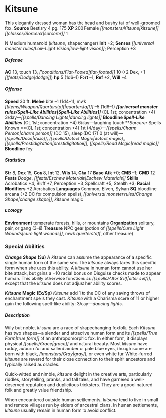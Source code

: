 ﻿---
cssclass: [monsters]
title1: Kitsune
desc_short: This elegantly dressed woman has the head and bushy tail of well-groomed
  fox.
title2: Kitsune
CR: 1/2
sources:
- name: Bestiary 4
  page: 175
  link: http://paizo.com/products/btpy91ds?Pathfinder-Roleplaying-Game-Bestiary-4
XP: 200
race: Female
classes:
- kitsune sorcerer 1
alignment: N
size: Medium
type: humanoid
subtypes:
- kitsune
- shapechanger
initiative:
  bonus: 2
senses:
  low-light vision: true
AC:
  AC: 13
  touch: 13
  flat_footed: 10
  components:
    dex: 2
    dodge: 1
HP:
  HP: 5
  long: 1d6-1
saves:
  fort: -1
  ref: 2
  will: 4
speeds:
  base: 30
attacks:
  melee:
  - - text: bite -1 (1d4-1)
      entries:
      - - damage: 1d4-1
      attack: bite
      bonus:
      - -1
    - text: mwk quarterstaff -5 (1d6-1)
      entries:
      - - damage: 1d6-1
      attack: mwk quarterstaff
      bonus:
      - -5
spell_like_abilities:
  entries:
  - name: dancing lights
    source: default
    freq: 3/day
  - name: laughing touch
    source: bloodline
    freq: 6/day
  sources:
  - name: default
    CL: 1
    concentration: 4
  - name: bloodline
    CL: 1
    concentration: 4
spells:
  entries:
  - name: charm person
    source: Sorcerer
    level: 1
    DC: 15
  - name: sleep
    source: Sorcerer
    level: 1
    DC: 17
  - name: daze
    source: Sorcerer
    level: 0
  - name: detect magic
    source: Sorcerer
    level: 0
  - name: prestidigitation
    source: Sorcerer
    level: 0
  - name: read magic
    source: Sorcerer
    level: 0
  sources:
  - name: Sorcerer
    type: known
    CL: 1
    concentration: 4
    slots:
      1: 4
      0: at-will
    bloodline: fey
ability_scores:
  STR: 8
  DEX: 15
  CON: 8
  INT: 12
  WIS: 14
  CHA: 17
BAB: 0
CMB: -1
CMD: 12
feats:
- name: Dodge
- name: Eschew Materials
skills:
  Acrobatics: 4
  Bluff: 7
  Perception: 3
  Spellcraft: 5
  Stealth: 3
  _racial_mods:
    Acrobatics:
      _: 2
languages:
- Common
- Elven
- Sylvan
special_qualities:
- bloodline arcana (+2 DC for compulsion spells)
- change shape
- kitsune magic
ecology:
  environment: temperate forests, hills, or mountains
  organization: solitary, pair, or gang (3-8)
  treasure_type: NPC Gear
  treasure:
  - potion of cure light wounds
  - mwk quarterstaff
  - other treasure
special_abilities:
  Change Shape (Su): A kitsune can assume the appearance of a specific single human
    form of the same sex. The kitsune always takes this specific form when she uses
    this ability. A kitsune in human form cannot use her bite attack, but gains a
    +10 racial bonus on Disguise checks made to appear human. This ability otherwise
    functions as alter self, except that the kitsune does not adjust her ability scores.
  Kitsune Magic (Ex/Sp): 'Kitsune add 1 to the DC of any saving throws of enchantment
    spells they cast. Kitsune with a Charisma score of 11 or higher gain the following
    spell-like ability: 3/day-dancing lights.'
desc_long: |-
  Wily but noble, kitsune are a race of shapechanging foxfolk. Each Kitsune has two shapes-a slender and attractive human form and its true form of an anthropomorphic fox. In either form, it displays physical grace and natural beauty. Most kitsune have ruddy, auburn fur and salient amber or pale blue eyes, though some are born with black, gray, or even white fur. White-furred kitsune are revered for their close connection to their spirit ancestors and typically raised as oracles.

  Quick-witted and nimble, kitsune delight in the creative arts, particularly riddles, storytelling, pranks, and tall tales, and have garnered a well-deserved reputation and duplicitous tricksters. They are a good-natured folk and greatly value friendship.

  When encountered outside human settlements, kitsune tend to live in small and remote villages run by elders of ancestral clans. In human settlements, kitsune usually remain in human form to avoid conflict.

---

# Kitsune
This elegantly dressed woman has the head and bushy tail of well-groomed fox.
**Source** Bestiary 4 pg. 175
**XP** 200
Female _[[monsters/Kitsune|kitsune]]_ _[[classes/Sorcerer|sorcerer]]_ 1

N Medium humanoid (_kitsune_, shapechanger)
**Init** +2; **Senses** _[[universal monster rules/Low-Light Vision|low-light vision]]_; Perception +3

##### Defense

**AC** 13, touch 13, _[[conditions/Flat-Footed|flat-footed]]_ 10 (+2 Dex, +1 _[[feats/Dodge|dodge]]_)
**hp** 5 (1d6–1)
**Fort** –1, **Ref** +2, **Will** +4

##### Offense
**Speed** 30 ft.
**Melee** bite –1 (1d4–1), mwk _[[items/Weapon/Quarterstaff|quarterstaff]]_ –5 (1d6–1)
**_[[universal monster rules/Spell-Like Abilities|Spell-Like Abilities]]_** (CL 1st; concentration +4)
3/day—_[[spells/Dancing Lights|dancing lights]]_
**Bloodline _Spell-Like Abilities_** (CL 1st; concentration +4)
6/day—laughing touch
**_Sorcerer_ Spells Known **(CL 1st; concentration +4)
1st (4/day)—_[[spells/Charm Person|charm person]]_ (DC 15), sleep (DC 17)
0 (at will)—_[[spells/Daze|daze]]_, _[[spells/Detect Magic|detect magic]]_, _[[spells/Prestidigitation|prestidigitation]]_, _[[spells/Read Magic|read magic]]_
**Bloodline** fey

##### Statistics
**Str** 8, **Dex** 15, **Con** 8, **Int** 12, **Wis** 14, **Cha** 17
**Base Atk** +0; **CMB** –1; **CMD** 12
**Feats** _Dodge_, _[[feats/Eschew Materials|Eschew Materials]]_
**Skills** Acrobatics +4, Bluff +7, Perception +3, Spellcraft +5, Stealth +3; **Racial Modifiers** +2 Acrobatics
**Languages** Common, Elven, Sylvan
**SQ** bloodline arcana (+2 DC for compulsion spells), _[[universal monster rules/Change Shape|change shape]]_, _kitsune_ magic

##### Ecology

**Environment** temperate forests, hills, or mountains
**Organization** solitary, pair, or gang (3–8)
**Treasure** NPC gear (potion of _[[spells/Cure Light Wounds|cure light wounds]]_, mwk _quarterstaff_, other treasure)

### Special Abilities

**_Change Shape_ (Su)** A _kitsune_ can assume the appearance of a specific single human form of the same sex. The _kitsune_ always takes this specific form when she uses this ability. A _kitsune_ in human form cannot use her bite attack, but gains a +10 racial bonus on Disguise checks made to appear human. This ability otherwise functions as _[[spells/Alter Self|alter self]]_, except that the _kitsune_ does not adjust her ability scores.

**_Kitsune_ Magic (Ex/Sp)** _Kitsune_ add 1 to the DC of any saving throws of enchantment spells they cast. _Kitsune_ with a Charisma score of 11 or higher gain the following spell-like ability: 3/day—_dancing lights_.

##### Description

Wily but noble, _kitsune_ are a race of shapechanging foxfolk. Each _Kitsune_ has two shapes—a slender and attractive human form and its _[[spells/True Form|true form]]_ of an anthropomorphic fox. In either form, it displays physical _[[spells/Grace|grace]]_ and natural beauty. Most _kitsune_ have ruddy, auburn fur and salient amber or pale blue eyes, though some are born with black, _[[monsters/Gray|gray]]_, or even white fur. White-furred _kitsune_ are revered for their close connection to their spirit ancestors and typically raised as oracles.

Quick-witted and nimble, _kitsune_ delight in the creative arts, particularly riddles, storytelling, pranks, and tall tales, and have garnered a well-deserved reputation and duplicitous tricksters. They are a good-natured folk and greatly value friendship.

When encountered outside human settlements, _kitsune_ tend to live in small and remote villages run by elders of ancestral clans. In human settlements, _kitsune_ usually remain in human form to avoid conflict.